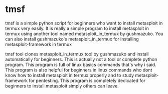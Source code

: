 # tmsf
tmsf is a simple python script for beginners who want to install metasploit in termux very  easily.
It is really a simple program to install metasploit in termux using another tool named metasploit_in_termux by gushmazuko.
You can also install gushmazuko's metasploit_in_termux for installing metasploit-framework in termux

tmsf tool clones metasploit_in_termux tool by gushmazuko and install automatically for beginners.
This is actually not a tool or complete python program. 
This program is full of linux basics commands that's why i said.
This program is also helpful for beginners in linux commands who dont know how to install metasploit in termux properly and to study metasploit-framework for pentesting.
This program is completely dedicated for beginners to install metasploit simply others can leave.


